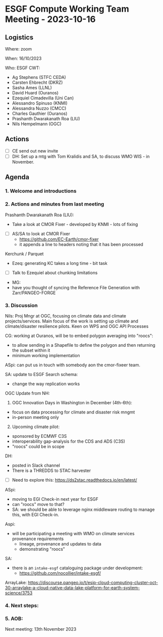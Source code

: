 # ESGF Compute Working Team Meeting - 2023-10-16


## Logistics

Where: zoom

When:  16/10/2023

Who:  ESGF CWT:

- Ag Stephens (STFC CEDA)
- Carsten Ehbrecht (DKRZ)
- Sasha Ames (LLNL)
- David Huard (Ouranos)
- Ezequiel Cimadevilla (Uni Can)
- Alessandro Spinuso (KNMI)
- Alessandra Nuzzo (CMCC)
- Charles Gauthier (Ouranos)
- Prashanth Dwarakanath Roa (LIU)
- Nils Hempelmann (OGC)

## Actions

- [ ] CE send out new invite
- [ ] DH: Set up a mtg with Tom Kralidis and SA, to discuss WMO WIS - in November.

## Agenda

### 1. Welcome and introductions

### 2. Actions and minutes from last meeting

Prashanth Dwarakanath Roa (LIU): 
- Take a look at CMOR Fixer - developed by KNMI - lots of fixing
- [ ] AS/SA to look at CMOR Fixer
  - https://github.com/EC-Earth/cmor-fixer
  - it appends a line to headers noting that it has been processed

Kerchunk / Parquet
- Ezeq: generating KC takes a long time - bit task
- [ ] Talk to Ezequiel about chunking limitations

- MG:
 - have you thought of syncing the Reference File Generation with Zarr/PANGEO-FORGE
 

### 3. Discussion

Nils:
 Proj Mngr at OGC, focusing on climate data and climate projects/services.
 Main focus of the work is setting up climate and climate/disaster resilience pilots.
 Keen on WPS and OGC API Processes
 
CG: working at Ouranos, will be to embed polygon averaging into "roocs":
- to allow sending in a Shapefile to define the polygon and then returning the subset within it
- minimum working implementation
 
ASpi: can put us in touch with somebody aon the cmor-fixeer team.
  

SA: update to ESGF Search schema:
 - change the way replication works

OGC Update from NH:
1. OGC Innovation Days in Washington in December (4th-6th):
 - focus on data processing for climate and disaster risk mngmt
 - in-person meeting only
2. Upcoming climate pilot:
 - sponsored by ECMWF C3S
 - interoperability gap-analysis for the CDS and ADS (C3S)
 - "roocs" could be in scope

DH:
- posted in Slack channel
- There is a THREDDS to STAC harvester
- [ ] Need to explore this: https://ds2stac.readthedocs.io/en/latest/

ASpi:
- moving to EGI Check-in next year for ESGF
- can "roocs" move to that?
 - SA: we should be able to leverage nginx middleware routing to manage this, with EGI Check-in.

Aspi:
- will be participating a meeting with WMO on climate services provenance requirements
  - lineage, provenance and updates to data
  - demonstrating "roocs"

SA: 
- there is an `intake-esgf` cataloguing package under development:
  - https://github.com/nocollier/intake-esgf/


ArrayLake:
https://discourse.pangeo.io/t/esip-cloud-computing-cluster-oct-30-arraylake-a-cloud-native-data-lake-platform-for-earth-system-science/3753


### 4. Next steps:


### 5. AOB:

Next meeting: 13th November 2023




 
 
 
 
 